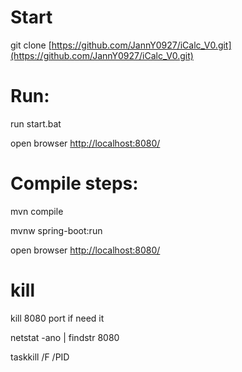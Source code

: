# Start
git clone  [https://github.com/JannY0927/iCalc_V0.git](https://github.com/JannY0927/iCalc_V0.git)

# Run:
run start.bat

open browser  [http://localhost:8080/](http://localhost:8080/)

# Compile steps:
mvn compile

mvnw spring-boot:run

open browser  [http://localhost:8080/](http://localhost:8080/)

# kill
kill 8080 port if need it

netstat -ano | findstr 8080

taskkill /F /PID
